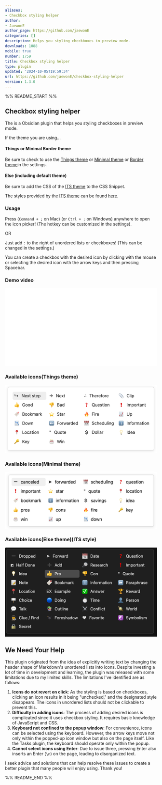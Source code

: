 ```yaml
---
aliases:
- Checkbox styling helper
author:
- JaewonE
author_page: https://github.com/jaewonE
categories: []
description: Helps you styling checkboxes in preview mode.
downloads: 1088
mobile: true
number: 1759
title: Checkbox styling helper
type: plugin
updated: '2024-10-05T19:59:34'
url: https://github.com/jaewonE/checkbox-styling-helper
version: 1.3.0
---
```


%% README_START %%

## Checkbox styling helper

The is a Obsidian plugin that helps you styling checkboxes in preview mode.

If the theme you are using...

#### Things or Minimal Border theme

Be sure to check to use the [Things theme](https://github.com/colineckert/obsidian-things) or [Minimal theme](https://github.com/kepano/obsidian-minimal) or [Border theme](https://github.com/Akifyss/obsidian-border)in the settings.

#### Else (including default theme)

Be sure to add the CSS of the [ITS theme](https://github.com/SlRvb/Obsidian--ITS-Theme/blob/main/Snippets/S%20-%20Checkboxes.css) to the CSS Snippet.

The styles provided by the [ITS theme](https://publish.obsidian.md/slrvb-docs/ITS+Theme/ITS+Theme) can be found [here](https://publish.obsidian.md/slrvb-docs/ITS+Theme/Alternate+Checkboxes).

### Usage

Press (`Command + ;` on Mac) (or `Ctrl + ;` on Windows) anywhere to open the icon picker! (The hotkey can be customized in the settings).

OR

Just add `:` to the right of unordered lists or checkboxes! (This can be changed in the settings.)

You can create a checkbox with the desired icon by clicking with the mouse or selecting the desired icon with the arrow keys and then pressing Spacebar.

### Demo video

![Demo video](https://raw.githubusercontent.com/jaewonE/checkbox-styling-helper/HEAD/assets/demo.gif)

### Available icons(Things theme)

![Available icons_things](https://raw.githubusercontent.com/jaewonE/checkbox-styling-helper/HEAD/assets/available_icons_things.png)

### Available icons(Minimal theme)

![Available icons_minimal](https://raw.githubusercontent.com/jaewonE/checkbox-styling-helper/HEAD/assets/available_icons_minimal.png)

### Available icons(Else theme)(ITS style)

![Available icons_its](https://raw.githubusercontent.com/jaewonE/checkbox-styling-helper/HEAD/assets/available_icons_its.png)

## We Need Your Help

This plugin originated from the idea of explicitly writing text by changing the header shape of Markdown's unordered lists into icons. Despite investing a lot of time in development and learning, the plugin was released with some limitations due to my limited skills. The limitations I've identified are as follows:

1. **Icons do not revert on click**: As the styling is based on checkboxes, clicking an icon results in it being "unchecked," and the designated style disappears. The icons in unordered lists should not be clickable to prevent this.
2. **Difficulty in adding icons**: The process of adding desired icons is complicated since it uses checkbox styling. It requires basic knowledge of JavaScript and CSS.
3. **Keyboard not confined to the popup window**: For convenience, icons can be selected using the keyboard. However, the arrow keys move not only within the popped-up icon window but also on the page itself. Like the Tasks plugin, the keyboard should operate only within the popup.
4. **Cannot select icons using Enter**: Due to issue three, pressing Enter also inserts an Enter (`\n`) on the page, leading to disorganized text.

I seek advice and solutions that can help resolve these issues to create a better plugin that many people will enjoy using. Thank you!


%% README_END %%